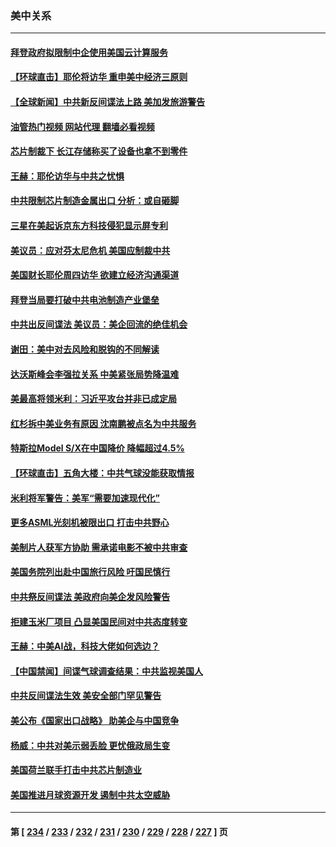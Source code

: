 ### 美中关系
---
#### [拜登政府拟限制中企使用美国云计算服务](../../pages/nf1412576/n14027959.md?07042045) 
#### [【环球直击】耶伦将访华 重申美中经济三原则](../../pages/nf1412576/n14027629.md?07042045) 
#### [【全球新闻】中共新反间谍法上路 美加发旅游警告](../../pages/nf1412576/n14027669.md?07042045) 
#### [油管热门视频 网站代理 翻墙必看视频](http://138.2.39.72:81/youtube.html?epic-marker?07042045)
#### [芯片制裁下 长江存储称买了设备也拿不到零件](../../pages/nf1412576/n14027773.md?07042045) 
#### [王赫：耶伦访华与中共之忧惧](../../pages/nf1412576/n14027696.md?07042045) 
#### [中共限制芯片制造金属出口 分析：或自砸脚](../../pages/nf1412576/n14027664.md?07042045) 
#### [三星在美起诉京东方科技侵犯显示屏专利](../../pages/nf1412576/n14027631.md?07042045) 
#### [美议员：应对芬太尼危机 美国应制裁中共](../../pages/nf1412576/n14027145.md?07042045) 
#### [美国财长耶伦周四访华 欲建立经济沟通渠道](../../pages/nf1412576/n14027039.md?07042045) 
#### [拜登当局要打破中共电池制造产业堡垒](../../pages/nf1412576/n14026042.md?07042045) 
#### [中共出反间谍法 美议员：美企回流的绝佳机会](../../pages/nf1412576/n14026794.md?07042045) 
#### [谢田：美中对去风险和脱钩的不同解读](../../pages/nf1412576/n14026631.md?07042045) 
#### [达沃斯峰会李强拉关系 中美紧张局势降温难](../../pages/nf1412576/n14026577.md?07042045) 
#### [美最高将领米利：习近平攻台并非已成定局](../../pages/nf1412576/n14026362.md?07042045) 
#### [红杉拆中美业务有原因 沈南鹏被点名为中共服务](../../pages/nf1412576/n14026391.md?07042045) 
#### [特斯拉Model S/X在中国降价 降幅超过4.5%](../../pages/nf1412576/n14026453.md?07042045) 
#### [【环球直击】五角大楼：中共气球没能获取情报](../../pages/nf1412576/n14025936.md?07042045) 
#### [米利将军警告：美军“需要加速现代化”](../../pages/nf1412576/n14026055.md?07042045) 
#### [更多ASML光刻机被限出口 打击中共野心](../../pages/nf1412576/n14025979.md?07042045) 
#### [美制片人获军方协助 需承诺电影不被中共审查](../../pages/nf1412576/n14025928.md?07042045) 
#### [美国务院列出赴中国旅行风险 吁国民慎行](../../pages/nf1412576/n14025913.md?07042045) 
#### [中共祭反间谍法 美政府向美企发风险警告](../../pages/nf1412576/n14025902.md?07042045) 
#### [拒建玉米厂项目 凸显美国民间对中共态度转变](../../pages/nf1412576/n14025835.md?07042045) 
#### [王赫：中美AI战，科技大佬如何选边？](../../pages/nf1412576/n14025558.md?07042045) 
#### [【中国禁闻】间谍气球调查结果：中共监视美国人](../../pages/nf1412576/n14024804.md?07042045) 
#### [中共反间谍法生效 美安全部门罕见警告](../../pages/nf1412576/n14025385.md?07042045) 
#### [美公布《国家出口战略》 助美企与中国竞争](../../pages/nf1412576/n14025278.md?07042045) 
#### [杨威：中共对美示弱丢脸 更忧俄政局生变](../../pages/nf1412576/n14025329.md?07042045) 
#### [美国荷兰联手打击中共芯片制造业](../../pages/nf1412576/n14025247.md?07042045) 
#### [美国推进月球资源开发 遏制中共太空威胁](../../pages/nf1412576/n14024993.md?07042045) 

---
#### 第 [ [234](./234.md?07042045) / [233](./233.md?07042045) / [232](./232.md?07042045) / [231](./231.md?07042045) / [230](./230.md?07042045) / [229](./229.md?07042045) / [228](./228.md?07042045) / [227](./227.md?07042045) ] 页
